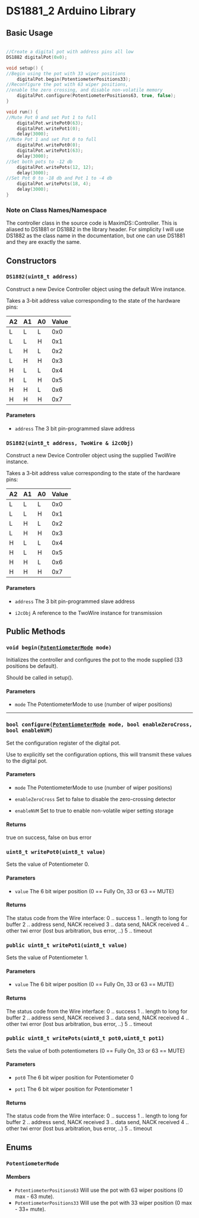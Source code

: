 # DS1881_2 Arduino Library


## Basic Usage

```C++

//Create a digital pot with address pins all low
DS1882 digitalPot(0x0);

void setup() {
//Begin using the pot with 33 wiper positions
    digitalPot.begin(PotentiometerPositions33);
//Reconfigure the pot with 63 wiper positions, 
//enable the zero crossing, and disable non-volatile memory
    digitalPot.configure(PotentiometerPositions63, true, false);
}

void run() {
//Mute Pot 0 and set Pot 1 to full
    digitalPot.writePot0(63);
    digitalPot.writePot1(0);
    delay(3000);
//Mute Pot 1 and set Pot 0 to full
    digitalPot.writePot0(0);
    digitalPot.writePot1(63);
    delay(3000);
//Set both pots to -12 db 
    digitalPot.writePots(12, 12);
    delay(3000);
//Set Pot 0 to -18 db and Pot 1 to -4 db
    digitalPot.writePots(18, 4);
    delay(3000);
}
```
### Note on Class Names/Namespace 
The controller class in the source code is MaximDS::Controller.  This is aliased 
to DS1881 or DS1882 in the library header.  For simplicity I will use DS1882 as 
the class name in the documentation, but one can use DS1881 and they are
exactly the same.

## Constructors

### `DS1882(uint8_t address)`

Construct a new Device Controller object using the default Wire instance.

Takes a 3-bit address value corresponding to the state of the hardware pins:


A2   |A1    |A0    |Value
---- | ---- | ---- | ----
L    |L     |L     |0x0
L    |L     |H     |0x1
L    |H     |L     |0x2
L    |H     |H     |0x3
H    |L     |L     |0x4
H    |L     |H     |0x5
H    |H     |L     |0x6
H    |H     |H     |0x7


#### Parameters
* `address` The 3 bit pin-programmed slave address

### `DS1882(uint8_t address, TwoWire & i2cObj)`

Construct a new Device Controller object using the supplied TwoWire instance.

Takes a 3-bit address value corresponding to the state of the hardware pins:


A2   |A1    |A0    |Value
---- | ---- | ---- | ----
L    |L     |L     |0x0
L    |L     |H     |0x1
L    |H     |L     |0x2
L    |H     |H     |0x3
H    |L     |L     |0x4
H    |L     |H     |0x5
H    |H     |L     |0x6
H    |H     |H     |0x7

#### Parameters
* `address` The 3 bit pin-programmed slave address 

* `i2cObj` A reference to the TwoWire instance for transmission

## Public Methods

### `void begin(`[`PotentiometerMode`](#Enums)` mode)`

Initializes the controller and configures the pot to the mode supplied (33 positions be default).

Should be called in setup().

#### Parameters
* `mode` The PotentiometerMode to use (number of wiper positions) 

---

### `bool configure(`[`PotentiometerMode`](#Enums)` mode, bool enableZeroCross, bool enableNVM)`

Set the configuration register of the digital pot.

Use to explicitly set the configuration options, this 
   will transmit these values to the digital pot.

#### Parameters
* `mode` The PotentiometerMode to use (number of wiper positions) 


* `enableZeroCross` Set to false to disable the zero-crossing detector 


* `enableNVM` Set to true to enable non-volatile wiper setting storage 

#### Returns
true on success, false on bus error

### `uint8_t writePot0(uint8_t value)`

Sets the value of Potentiometer 0.

#### Parameters
* `value` The 6 bit wiper position (0 == Fully On, 33 or 63 == MUTE) 

#### Returns
The status code from the Wire interface: 0 .. success 1 .. length to long for buffer 2 .. address send, NACK received 3 .. data send, NACK received 4 .. other twi error (lost bus arbitration, bus error, ..) 5 .. timeout

### `public uint8_t writePot1(uint8_t value)`

Sets the value of Potentiometer 1.

#### Parameters
* `value` The 6 bit wiper position (0 == Fully On, 33 or 63 == MUTE) 

#### Returns
The status code from the Wire interface: 0 .. success 1 .. length to long for buffer 2 .. address send, NACK received 3 .. data send, NACK received 4 .. other twi error (lost bus arbitration, bus error, ..) 5 .. timeout

### `public uint8_t writePots(uint8_t pot0,uint8_t pot1)` 
Sets the value of both potentiometers (0 == Fully On, 33 or 63 == MUTE)

#### Parameters
* `pot0` The 6 bit wiper position for Potentiometer 0 

* `pot1` The 6 bit wiper position for Potentiometer 1 

#### Returns
The status code from the Wire interface: 0 .. success 1 .. length to long for buffer 2 .. address send, NACK received 3 .. data send, NACK received 4 .. other twi error (lost bus arbitration, bus error, ..) 5 .. timeout

## Enums

### `PotentiometerMode`

#### Members
* `PotentiometerPositions63` Will use the pot with 63 wiper positions (0 max - 63 mute).
* `PotentiometerPositions33` Will use the pot with 33 wiper position (0 max - 33+ mute).
